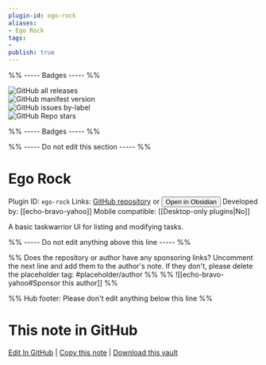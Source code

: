```yaml
---
plugin-id: ego-rock
aliases:
- Ego Rock
tags: 
- 
publish: true
---
```


%% ----- Badges ----- %%

![GitHub all releases](https://img.shields.io/github/downloads/echo-bravo-yahoo/ego-rock/total?color=573E7A&logo=github&style=for-the-badge)   
![GitHub manifest version](https://img.shields.io/github/manifest-json/v/echo-bravo-yahoo/ego-rock?color=573E7A&logo=github&style=for-the-badge)   
![GitHub issues by-label](https://img.shields.io/github/issues/echo-bravo-yahoo/ego-rock/help%20wanted?color=573E7A&logo=github&style=for-the-badge)   
![GitHub Repo stars](https://img.shields.io/github/stars/echo-bravo-yahoo/ego-rock?color=573E7A&logo=github&style=for-the-badge)

%% ----- Badges ----- %%

%% ----- Do not edit this section ----- %%

# Ego Rock

Plugin ID: `ego-rock`
Links: [GitHub repository](https://github.com/echo-bravo-yahoo/ego-rock) or [<button id=HH>Open in Obsidian</button>](obsidian://show-plugin?id=ego-rock)
Developed by: [[echo-bravo-yahoo]]
Mobile compatible: [[Desktop-only plugins|No]]

A basic taskwarrior UI for listing and modifying tasks.

%% ----- Do not edit anything above this line ----- %% 

%% Does the repository or author have any sponsoring links? Uncomment the next line and add them to the author's note. If they don't, please delete the placeholder tag: #placeholder/author %%
%% ![[echo-bravo-yahoo#Sponsor this author]] %%

%% Hub footer: Please don't edit anything below this line %%

# This note in GitHub

<span class="git-footer">[Edit In GitHub](https://github.dev/obsidian-community/obsidian-hub/blob/main/02%20-%20Community%20Expansions/02.05%20All%20Community%20Expansions/Plugins/ego-rock.md "git-hub-edit-note") | [Copy this note](https://raw.githubusercontent.com/obsidian-community/obsidian-hub/main/02%20-%20Community%20Expansions/02.05%20All%20Community%20Expansions/Plugins/ego-rock.md "git-hub-copy-note") | [Download this vault](https://github.com/obsidian-community/obsidian-hub/archive/refs/heads/main.zip "git-hub-download-vault") </span>
